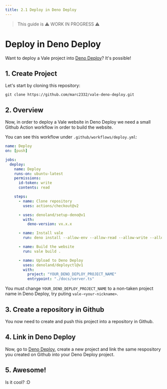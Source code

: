 ```yaml
---
title: 2.1 Deploy in Deno Deploy
---
```


> This guide is ⚠️ WORK IN PROGRESS ⚠️

# Deploy in Deno Deploy

Want to deploy a Vale project into [Deno Deploy](https://deno.land/deploy/)? It's possible!

## 1. Create Project

Let's start by cloning this repository:

```
git clone https://github.com/marc2332/vale-deno-deploy.git
```

## 2. Overview

Now, in order to deploy a Vale website in Deno Deploy we need a small Github Action workflow in order to build the website.

You can see this workflow under `.github/workflows/deploy.yml`:

```yml
name: Deploy
on: [push]

jobs:
  deploy:
    name: Deploy
    runs-on: ubuntu-latest
    permissions:
      id-token: write
      contents: read

    steps:
      - name: Clone repository
        uses: actions/checkout@v2

      - uses: denoland/setup-deno@v1
        with:
          deno-version: vx.x.x

      - name: Install vale
        run: deno install --allow-env --allow-read --allow-write --allow-net --unstable -n vale https://deno.land/x/vale@0.1.4/mod.ts

      - name: Build the website
        run: vale build .

      - name: Upload to Deno Deploy
        uses: denoland/deployctl@v1
        with:
          project: "YOUR_DENO_DEPLOY_PROJECT_NAME"
          entrypoint: "./docs/server.ts"
```

You must change `YOUR_DENO_DEPLOY_PROJECT_NAME` to a non-taken project name in Deno Deploy, try puting `vale-<your-nickname>`.

## 3. Create a repository in Github

You now need to create and push this project into a repository in Github.

## 4. Link in Deno Deploy

Now, go to [Deno Deploy](https://deno.land/deploy/), create a new project and link the same respository you created on Github into your Deno Deploy project.

## 5. Awesome!

Is it cool? :D